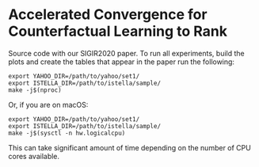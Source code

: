# Accelerated Convergence for Counterfactual Learning to Rank

Source code with our SIGIR2020 paper.
To run all experiments, build the plots and create the tables that appear in the paper run the following:

    export YAHOO_DIR=/path/to/yahoo/set1/
    export ISTELLA_DIR=/path/to/istella/sample/
    make -j$(nproc)

Or, if you are on macOS:

    export YAHOO_DIR=/path/to/yahoo/set1/
    export ISTELLA_DIR=/path/to/istella/sample/
    make -j$(sysctl -n hw.logicalcpu)

This can take significant amount of time depending on the number of CPU cores available.
